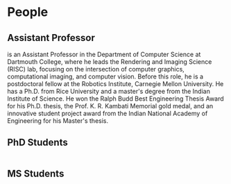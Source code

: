 # People

## Assistant Professor
<Professor name="Adithya Pediredla" image="/images/portrait/AP.jpeg" link="https://sites.google.com/view/adithyapediredla/">
 is an Assistant Professor in the Department of Computer Science at Dartmouth College, where he leads the Rendering and Imaging Science (RISC) lab, focusing on the intersection of computer graphics, computational imaging, and computer vision. Before this role, he is a postdoctoral fellow at the Robotics Institute, Carnegie Mellon University. He has a Ph.D. from Rice University and a master's degree from the Indian Institute of Science. He won the Ralph Budd Best Engineering Thesis Award for his Ph.D. thesis, the Prof. K. R. Kambati Memorial gold medal, and an innovative student project award from the Indian National Academy of Engineering for his Master's thesis.
</Professor>

## PhD Students
<div class="flex-container">
  <Student name="Juhyeon Kim" image="/images/portrait/example.png" year="2022-present" studentUrl="https://juhyeonkim.netlify.app/" />
  <Student name="Sarah Friday" image="/images/portrait/example.png" year="2023-present" studentUrl="https://www.linkedin.com/in/sarah-k-friday/" />
  <Student name="Dhawal Sirikonda" image="/images/portrait/example.png" year="2023-present" studentUrl="https://scholar.google.co.in/citations?user=VCfRKJwAAAAJ&hl=en" />
  <Student name="Quinton(Ziyuan) Qu" image="/images/portrait/QQ.jpg" year="2024-present" studentUrl="http://quintonq.top/index.php/projects/" />
  
  <!-- Add more students... -->
</div>

## MS Students
<div class="flex-container">
  <Student name="Yunzi Shi" image="/images/portrait/example.png" year="2023-2024" studentUrl="https://shiyunzi.info/" />
  <Student name="Atul Agarwal" image="/images/portrait/example.png" year="2024" studentUrl="http://example.com" />
  
  <!-- Add more students... -->
</div>

<script setup>
import Professor from '../../components/Professor.vue'
import Student from '../../components/Student.vue'
</script>

<style>
.flex-container {
  display: flex;
  flex-wrap: wrap;
  gap: calc(1vw);
  align-items: center;
  justify-content: center;
}
</style>
